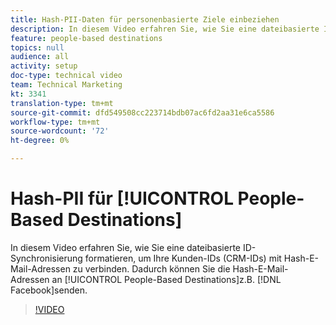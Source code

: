 ```yaml
---
title: Hash-PII-Daten für personenbasierte Ziele einbeziehen
description: In diesem Video erfahren Sie, wie Sie eine dateibasierte ID-Synchronisierung formatieren, um Ihre Kunden-IDs (CRM-IDs) mit Hash-E-Mail-Adressen zu verbinden.
feature: people-based destinations
topics: null
audience: all
activity: setup
doc-type: technical video
team: Technical Marketing
kt: 3341
translation-type: tm+mt
source-git-commit: dfd549508cc223714bdb07ac6fd2aa31e6ca5586
workflow-type: tm+mt
source-wordcount: '72'
ht-degree: 0%

---
```



# Hash-PII für [!UICONTROL People-Based Destinations]

In diesem Video erfahren Sie, wie Sie eine dateibasierte ID-Synchronisierung formatieren, um Ihre Kunden-IDs (CRM-IDs) mit Hash-E-Mail-Adressen zu verbinden. Dadurch können Sie die Hash-E-Mail-Adressen an [!UICONTROL People-Based Destinations]z.B. [!DNL Facebook]senden.

>[!VIDEO](https://video.tv.adobe.com/v/29122/?quality=12)
